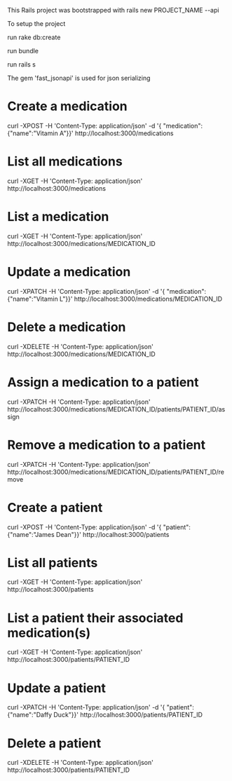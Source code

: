 
This Rails project was bootstrapped with rails new PROJECT_NAME --api

To setup the project

  run rake db:create

  run bundle

  run rails s

The gem 'fast_jsonapi' is used for json serializing

# Create a medication
curl -XPOST -H 'Content-Type: application/json' -d '{ "medication": {"name":"Vitamin A"}}' http://localhost:3000/medications

# List all medications
curl -XGET -H 'Content-Type: application/json'
http://localhost:3000/medications

# List a medication
curl -XGET -H 'Content-Type: application/json'
http://localhost:3000/medications/MEDICATION_ID

# Update a medication
curl -XPATCH -H 'Content-Type: application/json' -d '{ "medication": {"name":"Vitamin L"}}' http://localhost:3000/medications/MEDICATION_ID

# Delete a medication
curl -XDELETE -H 'Content-Type: application/json'
http://localhost:3000/medications/MEDICATION_ID

# Assign a medication to a patient
curl -XPATCH -H 'Content-Type: application/json'
http://localhost:3000/medications/MEDICATION_ID/patients/PATIENT_ID/assign

# Remove a medication to a patient
curl -XPATCH -H 'Content-Type: application/json'
http://localhost:3000/medications/MEDICATION_ID/patients/PATIENT_ID/remove

# Create a patient
curl -XPOST -H 'Content-Type: application/json' -d '{ "patient": {"name":"James Dean"}}' http://localhost:3000/patients

# List all patients
curl -XGET -H 'Content-Type: application/json'
http://localhost:3000/patients

# List a patient their associated medication(s)
curl -XGET -H 'Content-Type: application/json'
http://localhost:3000/patients/PATIENT_ID

# Update a patient
curl -XPATCH -H 'Content-Type: application/json' -d '{ "patient": {"name":"Daffy Duck"}}' http://localhost:3000/patients/PATIENT_ID

# Delete a patient
curl -XDELETE -H 'Content-Type: application/json'
http://localhost:3000/patients/PATIENT_ID
